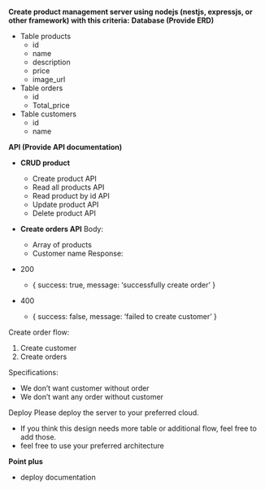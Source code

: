 
**Create product management server using nodejs (nestjs, expressjs, or other framework) with this criteria:**
**Database (Provide ERD)**

-   Table products
	-   id
	-   name
	-   description
	-   price
	-   image_url
-   Table orders
	-   id
	-   Total_price
-   Table customers
	-   id
	-   name

**API (Provide API documentation)**
-   **CRUD product**
	-   Create product API
	-   Read all products API
	-   Read product by id API
	-   Update product API
	-   Delete product API

-   **Create orders API**
Body:
	-   Array of products
	-   Customer name
Response:

-   200
	-  { success: true, message: ‘successfully create order’ }
-  400
	- { success: false, message: ‘failed to create customer’ }    

Create order flow:
1.  Create customer
2.  Create orders

Specifications:
-   We don’t want customer without order
-   We don’t want any order without customer

Deploy
Please deploy the server to your preferred cloud.

* If you think this design needs more table or additional flow, feel free to add those.
* feel free to use your preferred architecture 

**Point plus**
- deploy documentation
